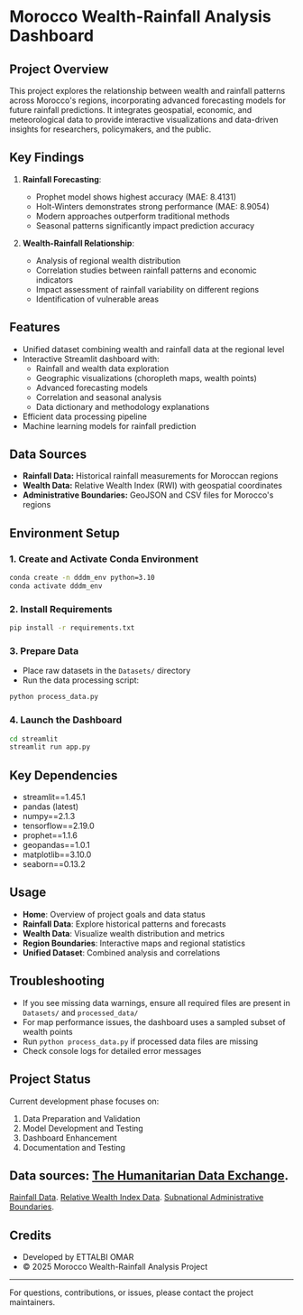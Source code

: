 # Morocco Wealth-Rainfall Analysis Dashboard

## Project Overview
This project explores the relationship between wealth and rainfall patterns across Morocco's regions, incorporating advanced forecasting models for future rainfall predictions. It integrates geospatial, economic, and meteorological data to provide interactive visualizations and data-driven insights for researchers, policymakers, and the public.

## Key Findings
1. **Rainfall Forecasting**:
   - Prophet model shows highest accuracy (MAE: 8.4131)
   - Holt-Winters demonstrates strong performance (MAE: 8.9054)
   - Modern approaches outperform traditional methods
   - Seasonal patterns significantly impact prediction accuracy

2. **Wealth-Rainfall Relationship**:
   - Analysis of regional wealth distribution
   - Correlation studies between rainfall patterns and economic indicators
   - Impact assessment of rainfall variability on different regions
   - Identification of vulnerable areas

## Features
- Unified dataset combining wealth and rainfall data at the regional level
- Interactive Streamlit dashboard with:
  - Rainfall and wealth data exploration
  - Geographic visualizations (choropleth maps, wealth points)
  - Advanced forecasting models
  - Correlation and seasonal analysis
  - Data dictionary and methodology explanations
- Efficient data processing pipeline
- Machine learning models for rainfall prediction

## Data Sources
- **Rainfall Data:** Historical rainfall measurements for Moroccan regions
- **Wealth Data:** Relative Wealth Index (RWI) with geospatial coordinates
- **Administrative Boundaries:** GeoJSON and CSV files for Morocco's regions



## Environment Setup
### 1. Create and Activate Conda Environment
```bash
conda create -n dddm_env python=3.10
conda activate dddm_env
```

### 2. Install Requirements
```bash
pip install -r requirements.txt
```

### 3. Prepare Data
- Place raw datasets in the `Datasets/` directory
- Run the data processing script:
```bash
python process_data.py
```

### 4. Launch the Dashboard
```bash
cd streamlit
streamlit run app.py
```

## Key Dependencies
- streamlit==1.45.1
- pandas (latest)
- numpy==2.1.3
- tensorflow==2.19.0
- prophet==1.1.6
- geopandas==1.0.1
- matplotlib==3.10.0
- seaborn==0.13.2

## Usage
- **Home**: Overview of project goals and data status
- **Rainfall Data**: Explore historical patterns and forecasts
- **Wealth Data**: Visualize wealth distribution and metrics
- **Region Boundaries**: Interactive maps and regional statistics
- **Unified Dataset**: Combined analysis and correlations

## Troubleshooting
- If you see missing data warnings, ensure all required files are present in `Datasets/` and `processed_data/`
- For map performance issues, the dashboard uses a sampled subset of wealth points
- Run `python process_data.py` if processed data files are missing
- Check console logs for detailed error messages

## Project Status
Current development phase focuses on:
1. Data Preparation and Validation
2. Model Development and Testing
3. Dashboard Enhancement
4. Documentation and Testing

## Data sources: [The Humanitarian Data Exchange](https://data.humdata.org/).

[Rainfall Data](https://data.humdata.org/dataset/mar-rainfall-subnational).
[Relative Wealth Index Data](https://data.humdata.org/dataset/relative-wealth-index).
[Subnational Administrative Boundaries](https://data.humdata.org/dataset/geoboundaries-admin-boundaries-for-morocco).



## Credits
- Developed by ETTALBI OMAR
- © 2025 Morocco Wealth-Rainfall Analysis Project
---
For questions, contributions, or issues, please contact the project maintainers. 